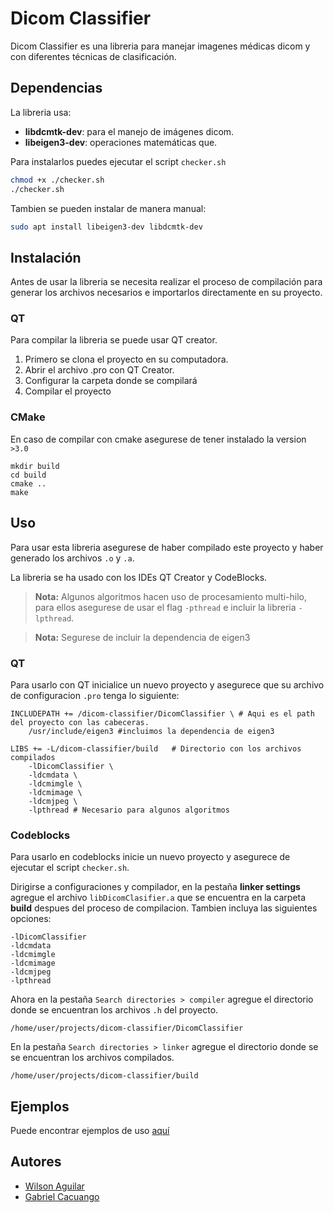 # Dicom Classifier

Dicom Classifier es una libreria para manejar imagenes médicas dicom y con diferentes técnicas de clasificación.

## Dependencias
La libreria usa:
- **libdcmtk-dev**: para el manejo de imágenes dicom.
- **libeigen3-dev**: operaciones matemáticas que.

Para instalarlos puedes ejecutar el script `checker.sh`

```bash
chmod +x ./checker.sh
./checker.sh
```

Tambien se pueden instalar de manera manual:
```bash
sudo apt install libeigen3-dev libdcmtk-dev
```

## Instalación

Antes de usar la libreria se necesita realizar el proceso de compilación para generar los archivos necesarios e importarlos directamente en su proyecto.

### QT

Para compilar la libreria se puede usar QT creator.

1. Primero se clona el proyecto en su computadora.
2. Abrir el archivo .pro con QT Creator.
3. Configurar la carpeta donde se compilará
4. Compilar el proyecto

### CMake

En caso de compilar con cmake asegurese de tener instalado la version `>3.0`

```
mkdir build
cd build
cmake ..
make
```

## Uso

Para usar esta libreria asegurese de haber compilado este proyecto y haber generado los archivos `.o` y `.a`.

La libreria se ha usado con los IDEs QT Creator y CodeBlocks.

> **Nota:** Algunos algoritmos hacen uso de procesamiento multi-hilo, para ellos asegurese de usar el flag `-pthread` e incluir la libreria `-lpthread`.

> **Nota:** Segurese de incluir la dependencia de eigen3

### QT
Para usarlo con QT inicialice un nuevo proyecto y asegurece que su archivo de configuracion `.pro` tenga lo siguiente:

```
INCLUDEPATH += /dicom-classifier/DicomClassifier \ # Aqui es el path del proyecto con las cabeceras.
    /usr/include/eigen3 #incluimos la dependencia de eigen3

LIBS += -L/dicom-classifier/build   # Directorio con los archivos compilados
    -lDicomClassifier \
    -ldcmdata \
    -ldcmimgle \
    -ldcmimage \
    -ldcmjpeg \
    -lpthread # Necesario para algunos algoritmos

```

### Codeblocks

Para usarlo en codeblocks inicie un nuevo proyecto y asegurece de ejecutar el script `checker.sh`.

Dirigirse a configuraciones y compilador, en la pestaña __linker settings__ agregue el archivo `libDicomClasifier.a` que se encuentra en la carpeta __build__ despues del proceso de compilacion. Tambien incluya las siguientes opciones:

```
-lDicomClassifier
-ldcmdata
-ldcmimgle
-ldcmimage
-ldcmjpeg
-lpthread
```

Ahora en la pestaña `Search directories > compiler` agregue el directorio donde se encuentran los archivos `.h` del proyecto.

```
/home/user/projects/dicom-classifier/DicomClassifier
```

En la pestaña `Search directories > linker` agregue el directorio donde se se encuentran los archivos compilados.

```
/home/user/projects/dicom-classifier/build
```

## Ejemplos

Puede encontrar ejemplos de uso [aquí](examples)

## Autores

- [Wilson Aguilar](https://www.github.com/waguilars)
- [Gabriel Cacuango]()
